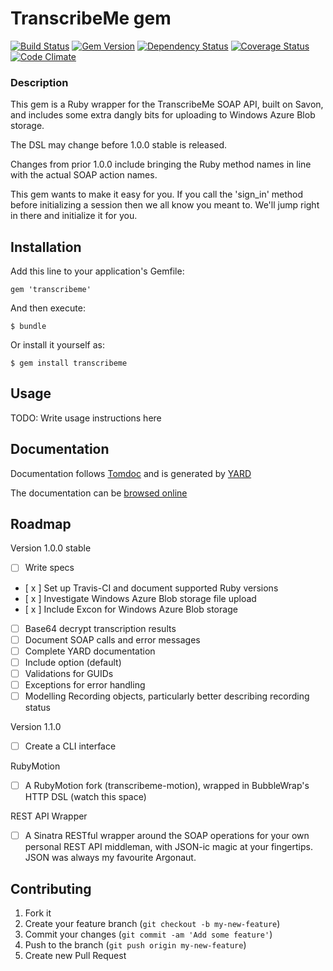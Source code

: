 # TranscribeMe gem
[![Build Status](https://travis-ci.org/tuttinator/transcribeme.png?branch=master)](https://travis-ci.org/tuttinator/transcribeme)
[![Gem Version](https://badge.fury.io/rb/transcribeme.png)](http://badge.fury.io/rb/transcribeme)
[![Dependency Status](https://gemnasium.com/tuttinator/transcribeme.png)](https://gemnasium.com/tuttinator/transcribeme)
[![Coverage Status](https://coveralls.io/repos/tuttinator/transcribeme/badge.png)](https://coveralls.io/r/tuttinator/transcribeme)
[![Code Climate](https://codeclimate.com/github/tuttinator/transcribeme.png)](https://codeclimate.com/github/tuttinator/transcribeme)


### Description

This gem is a Ruby wrapper for the TranscribeMe SOAP API, built on Savon, and includes some extra dangly bits for uploading to Windows Azure Blob storage.

The DSL may change before 1.0.0 stable is released. 

Changes from prior 1.0.0 include bringing the Ruby method names in line with the actual SOAP action names.

This gem wants to make it easy for you. If you call the 'sign_in' method before initializing a session then we all know you meant to. We'll jump right in there and initialize it for you.

## Installation

Add this line to your application's Gemfile:

    gem 'transcribeme'

And then execute:

    $ bundle

Or install it yourself as:

    $ gem install transcribeme

## Usage

TODO: Write usage instructions here

## Documentation

Documentation follows [Tomdoc](http://tomdoc.org) and is generated by [YARD](http://yardoc.org)

The documentation can be [browsed online](http://rubydoc.info/github/tuttinator/transcribeme/master/frames)

## Roadmap

Version 1.0.0 stable

- [   ] Write specs
- [ x ] Set up Travis-CI and document supported Ruby versions
- [ x ] Investigate Windows Azure Blob storage file upload
- [ x ] Include Excon for Windows Azure Blob storage
- [   ] Base64 decrypt transcription results
- [   ] Document SOAP calls and error messages
- [   ] Complete YARD documentation
- [   ] Include option (default)
- [   ] Validations for GUIDs 
- [   ] Exceptions for error handling
- [   ] Modelling Recording objects, particularly better describing recording status

Version 1.1.0

- [   ] Create a CLI interface

RubyMotion

- [   ] A RubyMotion fork (transcribeme-motion), wrapped in BubbleWrap's HTTP DSL (watch this space)

REST API Wrapper

- [   ] A Sinatra RESTful wrapper around the SOAP operations for your own personal REST API middleman, with JSON-ic magic at your fingertips. JSON was always my favourite Argonaut.

## Contributing

1. Fork it
2. Create your feature branch (`git checkout -b my-new-feature`)
3. Commit your changes (`git commit -am 'Add some feature'`)
4. Push to the branch (`git push origin my-new-feature`)
5. Create new Pull Request


